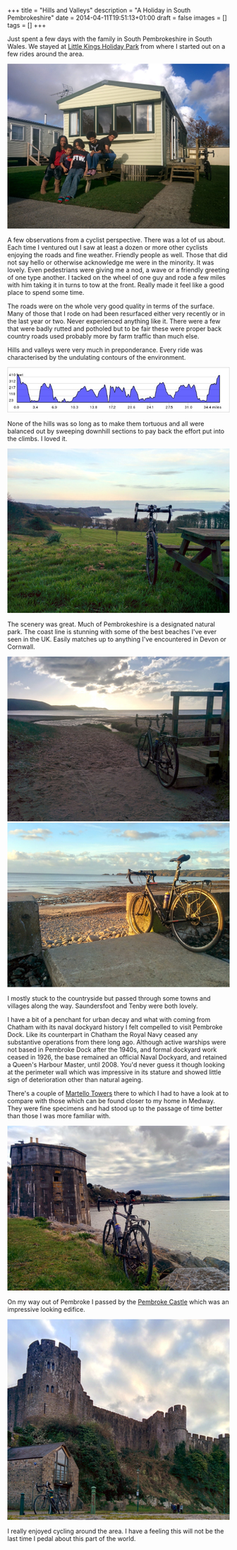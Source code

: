 +++
title = "Hills and Valleys"
description = "A  Holiday in South Pembrokeshire"
date = 2014-04-11T19:51:13+01:00
draft = false
images = []
tags = []
+++

Just spent a few days with the family in South Pembrokeshire in South Wales. We stayed at [Little Kings Holiday Park](http://littlekings.co.uk) from where I started out on a few rides around the area.

![](20140704_little_kings.jpg)

A few observations from a cyclist perspective. There was a lot of us about. Each time I ventured out I saw at least a dozen or more other cyclists enjoying the roads and fine weather. Friendly people as well. Those that did not say hello or otherwise acknowledge me were in the minority. It was lovely. Even pedestrians were giving me a nod, a wave or a friendly greeting of one type another. I tacked on the wheel of one guy and rode a few miles with him taking it in turns to tow at the front. Really made it feel like a good place to spend some time.

The roads were on the whole very good quality in terms of the surface. Many of those that I rode on had been resurfaced either very recently or in the last year or two. Never experienced anything like it. There were a few that were badly rutted and potholed but to be fair these were proper back country roads used probably more by farm traffic than much else.

Hills and valleys were very much in preponderance. Every ride was characterised by the undulating contours of the environment.

![](ele_profile.jpg)

None of the hills was so long as to make them tortuous and all were balanced out by sweeping downhill sections to pay back the effort put into the climbs. I loved it.

![](20140410_seaview.jpg)

The scenery was great. Much of Pembrokeshire is a designated natural park. The coast line is stunning with some of the best beaches I've ever seen in the UK. Easily matches up to anything I've encountered in Devon or Cornwall.

![](20140408_beach.jpg)
![](20140408_coastline.jpg)

I mostly stuck to the countryside but passed through some towns and villages along the way. Saundersfoot and Tenby were both lovely.

I have a bit of a penchant for urban decay and what with coming from Chatham with its naval dockyard history I felt compelled to visit Pembroke Dock. Like its counterpart in Chatham the Royal Navy ceased any substantive operations from there long ago. Although active warships were not based in Pembroke Dock after the 1940s, and formal dockyard work ceased in 1926, the base remained an official Naval Dockyard, and retained a Queen's Harbour Master, until 2008. You'd never guess it though looking at the perimeter wall which was impressive in its stature and showed little sign of deterioration other than natural ageing.

There's a couple of [Martello Towers](https://en.wikipedia.org/wiki/Martello_tower) there to which I had to have a look at to compare with those which can be found closer to my home in Medway. They were fine specimens and had stood up to the passage of time better than those I was more familiar with.

![](20140410_martello.jpg)

On my way out of Pembroke I passed by the [Pembroke Castle](https://en.wikipedia.org/wiki/Pembroke_Castle) which was an impressive looking edifice.

![](20140410_pembroke_castle.jpg)

I really enjoyed cycling around the area. I have a feeling this will not be the last time I pedal about this part of the world.
